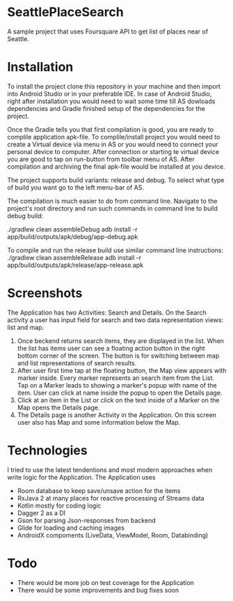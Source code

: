 # SeattlePlaceSearch
A sample project that uses Foursquare API to get list of places near of Seattle.

# Installation
To install the project clone this repository in your machine and then import into Android Studio or in your preferable IDE.
In case of Android Studio, right after installation you would need to wait some time till AS dowloads dependencies and Gradle finished setup of the dependencies for the project.

Once the Gradle tells you that first compilation is good, you are ready to complile application apk-file.
To complile/install project you would need to create a Virtual device via menu in AS or you would need to connect your personal device to computer. After connection or starting te virtual device you are good to tap on run-button from toolbar menu of AS.
After compilation and archiving the final apk-file would be installed at you device.

The project supports build variants: release and debug. To select what type of build you want go to the left menu-bar of AS.

The compilation is much easier to do from command line. 
Navigate to the project's root directory and run such commands in command line to build debug build:

./gradlew clean assembleDebug
adb install -r app/build/outputs/apk/debug/app-debug.apk

To compile and run the release build use similar command line instructions:
./gradlew clean assembleRelease
adb install -r app/build/outputs/apk/release/app-release.apk

# Screenshots

The Application has two Activities: Search and Details.
On the Search activity a user has input field for search and two data representation views: list and map.
1) Once beckend returns search items, they are displayed in the list. When the list has items user can see a floating action button in the right bottom corner of the screen. The button is for switching between map and list representations of search results.
2) After user first time tap at the floating button, the Map view appears with marker inside. Every marker represents an search item from the List. Tap on a Marker leads to showing a marker's popup with name of the item. User can click at name inside the popup to open the Details page.
3) Click at an item in the List or click on the text inside of a Marker on the Map opens the Details page.
4) The Details page is another Activity in the Application. On this screen user also has Map and some information below the Map.

# Technologies
I tried to use the latest tendentions and most modern approaches when write logic for the Application. The Application uses 
- Room database to keep save/unsave action for the items
- RxJava 2 at many places for reactive processing of Streams data
- Kotlin mostly for coding logic
- Dagger 2 as a DI
- Gson for parsing Json-responses from backend
- Glide for loading and caching images
- AndroidX compoments (LiveData, ViewModel, Room, Databinding)

# Todo
- There would be more job on test coverage for the Application
- There would be some improvements and bug fixes soon
